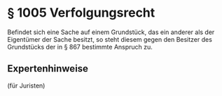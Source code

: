 # § 1005 Verfolgungsrecht
Befindet sich eine Sache auf einem Grundstück, das ein anderer als der Eigentümer der Sache besitzt, so steht diesem gegen den Besitzer des Grundstücks der in § 867 bestimmte Anspruch zu.
## Expertenhinweise
(für Juristen)